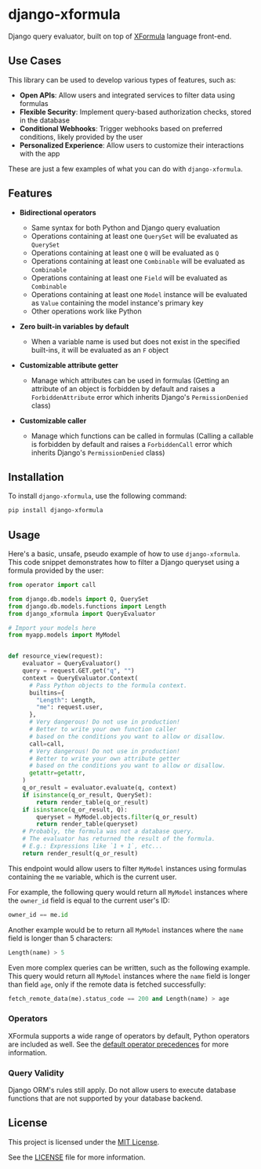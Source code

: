 # django-xformula

Django query evaluator, built on top of
[XFormula](https://github.com/ertgl/xformula) language front-end.

## Use Cases

This library can be used to develop various types of features, such as:

* **Open APIs**: Allow users and integrated services to filter data using formulas
* **Flexible Security**: Implement query-based authorization checks, stored in the database
* **Conditional Webhooks**: Trigger webhooks based on preferred conditions, likely provided by the user
* **Personalized Experience**: Allow users to customize their interactions with the app

These are just a few examples of what you can do with `django-xformula`.

## Features

* **Bidirectional operators**
  * Same syntax for both Python and Django query evaluation
  * Operations containing at least one `QuerySet` will be evaluated as `QuerySet`
  * Operations containing at least one `Q` will be evaluated as `Q`
  * Operations containing at least one `Combinable` will be evaluated as `Combinable`
  * Operations containing at least one `Field` will be evaluated as `Combinable`
  * Operations containing at least one `Model` instance will be evaluated as `Value` containing the model instance's primary key
  * Other operations work like Python

* **Zero built-in variables by default**
  * When a variable name is used but does not exist in the specified built-ins, it will be evaluated as an `F` object

* **Customizable attribute getter**
  * Manage which attributes can be used in formulas (Getting an attribute of an object is forbidden by default and raises a `ForbiddenAttribute` error which inherits Django's `PermissionDenied` class)

* **Customizable caller**
  * Manage which functions can be called in formulas (Calling a callable is forbidden by default and raises a `ForbiddenCall` error which inherits Django's `PermissionDenied` class)

## Installation

To install `django-xformula`, use the following command:

```sh
pip install django-xformula
```

## Usage

Here's a basic, unsafe, pseudo example of how to use `django-xformula`.
This code snippet demonstrates how to filter a Django queryset using a
formula provided by the user:

```py
from operator import call

from django.db.models import Q, QuerySet
from django.db.models.functions import Length
from django_xformula import QueryEvaluator

# Import your models here
from myapp.models import MyModel


def resource_view(request):
    evaluator = QueryEvaluator()
    query = request.GET.get("q", "")
    context = QueryEvaluator.Context(
      # Pass Python objects to the formula context.
      builtins={
        "Length": Length,
        "me": request.user,
      },
      # Very dangerous! Do not use in production!
      # Better to write your own function caller
      # based on the conditions you want to allow or disallow.
      call=call,
      # Very dangerous! Do not use in production!
      # Better to write your own attribute getter
      # based on the conditions you want to allow or disallow.
      getattr=getattr,
    )
    q_or_result = evaluator.evaluate(q, context)
    if isinstance(q_or_result, QuerySet):
        return render_table(q_or_result)
    if isinstance(q_or_result, Q):
        queryset = MyModel.objects.filter(q_or_result)
        return render_table(queryset)
    # Probably, the formula was not a database query.
    # The evaluator has returned the result of the formula.
    # E.g.: Expressions like `1 + 1`, etc...
    return render_result(q_or_result)
```

This endpoint would allow users to filter `MyModel` instances using formulas
containing the `me` variable, which is the current user.

For example, the following query would return all `MyModel` instances where the
`owner_id` field is equal to the current user's ID:

```python
owner_id == me.id
```

Another example would be to return all `MyModel` instances where the `name`
field is longer than 5 characters:

```python
Length(name) > 5
```

Even more complex queries can be written, such as the following example.
This query would return all `MyModel` instances where the `name` field is longer
than field `age`, only if the remote data is fetched successfully:

```python
fetch_remote_data(me).status_code == 200 and Length(name) > age
```

### Operators

XFormula supports a wide range of operators by default, Python operators are
included as well. See the
[default operator precedences](https://github.com/ertgl/xformula/blob/main/src/xformula/syntax/core/operations/default_operator_precedences.py#L16)
for more information.

### Query Validity

Django ORM's rules still apply. Do not allow users to execute database
functions that are not supported by your database backend.

## License

This project is licensed under the
[MIT License](https://opensource.org/license/mit).

See the [LICENSE](LICENSE) file for more information.
